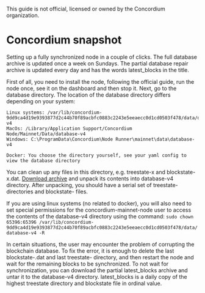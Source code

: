 This guide is not official, licensed or owned by the Concordium organization.

# Concordium snapshot
Setting up a fully synchronized node in a couple of clicks. 
The full database archive is updated once a week on Sundays. The partial database repair archive is updated every day and has the words latest_blocks in the title.

First of all, you need to install the node, following the official guide, run the node once, see it on the dashboard and then stop it.
Next, go to the database directory. The location of the database directory differs depending on your system:
```
Linux systems: /var/lib/concordium-9dd9ca4d19e9393877d2c44b70f89acbfc0883c2243e5eeaecc0d1cd0503f478/data/database-v4
MacOs: /Library/Application Support/Concordium Node/Mainnet/Data/database-v4
Windows: C:\ProgramData\Concordium\Node Runner\mainnet\data\database-v4

Docker: You choose the directory yourself, see your yaml config to view the database directory
```

You can clean up any files in this directory, e.g. treestate-x and blockstate-x.dat. [Download archive](http://pablo-snapshot.ddns.net) and unpack its contents into database-v4 directory. After unpacking, you should have a serial set of treestate- directories and blockstate- files.

If you are using linux systems (no related to docker), you will also need to set special permissions for the concordium-mainnet-node user to access the contents of the database-v4 directory using the command:
`sudo chown 65396:65396 /var/lib/concordium-9dd9ca4d19e9393877d2c44b70f89acbfc0883c2243e5eeaecc0d1cd0503f478/data/database-v4 -R`

In certain situations, the user may encounter the problem of corrupting the blockchain database. To fix the error, it is enough to delete the last blockstate-.dat and last treestate- directory, and then restart the node and wait for the remaining blocks to be synchronized. To not wait for synchronization, you can download the partial latest_blocks archive and untar it to the database-v4 directory.
latest_blocks is a daily copy of the highest treestate directory and blockstate file in ordinal value.

